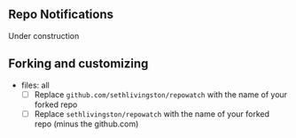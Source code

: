 ## Repo Notifications

Under construction

## Forking and customizing

- files: all
  - [ ] Replace `github.com/sethlivingston/repowatch` with the name of your forked repo
  - [ ] Replace `sethlivingston/repowatch` with the name of your forked repo (minus the github.com)
